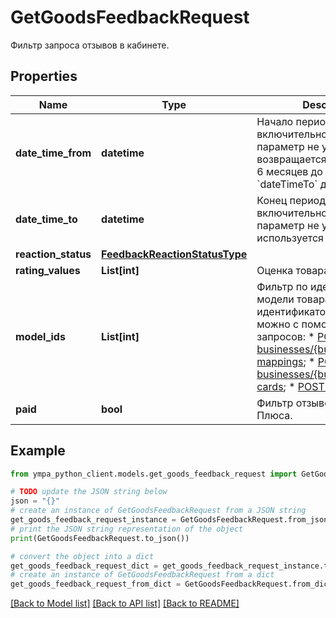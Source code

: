 # GetGoodsFeedbackRequest

Фильтр запроса отзывов в кабинете. 

## Properties

Name | Type | Description | Notes
------------ | ------------- | ------------- | -------------
**date_time_from** | **datetime** | Начало периода. Не включительно.  Если параметр не указан, возвращается информация за 6 месяцев до указанной в &#x60;dateTimeTo&#x60; даты.  | [optional] 
**date_time_to** | **datetime** | Конец периода. Не включительно.  Если параметр не указан, используется текущая дата.  | [optional] 
**reaction_status** | [**FeedbackReactionStatusType**](FeedbackReactionStatusType.md) |  | [optional] 
**rating_values** | **List[int]** | Оценка товара. | [optional] 
**model_ids** | **List[int]** | Фильтр по идентификатору модели товара.  Получить идентификатор модели можно с помощью одного из запросов:  * [POST businesses/{businessId}/offer-mappings](../../reference/business-assortment/getOfferMappings.md);  * [POST businesses/{businessId}/offer-cards](../../reference/content/getOfferCardsContentStatus.md);  * [POST models](../../reference/models/getModels.md).  | [optional] 
**paid** | **bool** | Фильтр отзывов за баллы Плюса. | [optional] 

## Example

```python
from ympa_python_client.models.get_goods_feedback_request import GetGoodsFeedbackRequest

# TODO update the JSON string below
json = "{}"
# create an instance of GetGoodsFeedbackRequest from a JSON string
get_goods_feedback_request_instance = GetGoodsFeedbackRequest.from_json(json)
# print the JSON string representation of the object
print(GetGoodsFeedbackRequest.to_json())

# convert the object into a dict
get_goods_feedback_request_dict = get_goods_feedback_request_instance.to_dict()
# create an instance of GetGoodsFeedbackRequest from a dict
get_goods_feedback_request_from_dict = GetGoodsFeedbackRequest.from_dict(get_goods_feedback_request_dict)
```
[[Back to Model list]](../README.md#documentation-for-models) [[Back to API list]](../README.md#documentation-for-api-endpoints) [[Back to README]](../README.md)


